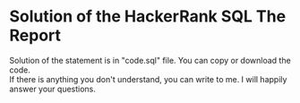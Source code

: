 # Solution of the HackerRank SQL The Report
Solution of the statement is in "code.sql" file. You can copy or download the code.  
If there is anything you don't understand, you can write to me.
I will happily answer your questions.